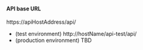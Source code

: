 #### API base URL

https://apiHostAddress/api/

- (test environment) http://hostName/api-test/api/
- (production environment) TBD
